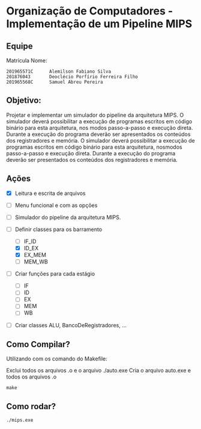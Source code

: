 # Organização de Computadores - Implementação de um Pipeline MIPS
## Equipe

Matrícula       Nome:
```
201965571C      Alemilson Fabiano Silva
201876043       Deoclécio Porfírio Ferreira Filho
201965568C      Samuel Abreu Pereira
```

## Objetivo:

Projetar e implementar um simulador do pipeline da arquitetura MIPS. O simulador deverá
possibilitar a execução de programas escritos em código binário para esta arquitetura, nos
modos passo-a-passo e execução direta. Durante a execução do programa deverão ser
apresentados os conteúdos dos registradores e memória.
O simulador deverá possibilitar a execução de programas escritos em código binário para esta arquitetura, nosmodos passo-a-passo e execução direta. Durante a execução do programa deverão ser presentados os conteúdos dos registradores e memória.

## Ações

- [x] Leitura e escrita de arquivos
- [ ] Menu funcional e com as opções
- [ ] Simulador do pipeline da arquitetura MIPS. 
- [ ] Definir classes para os barramento
  - [ ] IF_ID
  - [X] ID_EX
  - [X] EX_MEM
  - [ ] MEM_WB
- [ ] Criar funções para cada estágio
  - [ ] IF
  - [ ] ID
  - [ ] EX
  - [ ] MEM
  - [ ] WB
- [ ] Criar classes ALU, BancoDeRegistradores, ...


## Como Compilar?

Utilizando com os comando do Makefile:

Exclui todos os arquivos .o e o arquivo ./auto.exe
Cria o arquivo auto.exe e todos os arquivos .o
```
make
```
## Como rodar?

```
./mips.exe
```
